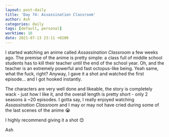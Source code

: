 ```yaml
---
layout: post-daily
title: 'Day 74: Assassination Classroom'
author: Ash
categories: daily
tags: [default, personal]
worktime: 16
date: 2021-07-13 23:11 +0200
---
```

I started watching an anime called *Assassination Classroom* a few weeks ago. The premise of the anime is pretty simple: a class full of middle school students has to kill their teacher until the end of the school year. Oh, and the teacher is an extremely powerful and fast octopus-like being. Yeah same, what the fuck, right? Anyway, I gave it a shot and watched the first episode... and I got hooked instantly. 

The characters are very well done and likeable, the story is completely wack - just how I like it, and the overall length is pretty short - only 2 seasons à ~20 episodes. I gotta say, I really enjoyed watching *Assassination Classroom* and I may or may not have cried during some of the last scenes of the anime 😭

I highly recommend giving it a shot 😊

Ash
